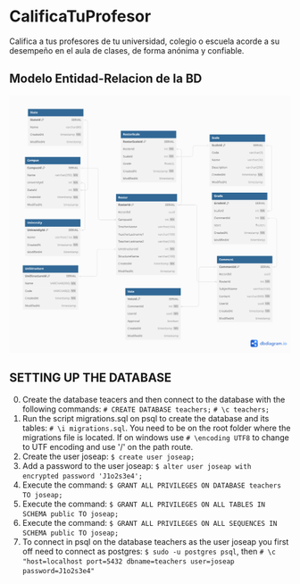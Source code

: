 # CalificaTuProfesor

Califica a tus profesores de tu universidad, colegio o escuela acorde a su desempeño en el aula de clases, de forma anónima y
confiable.

## Modelo Entidad-Relacion de la BD

![picture alt](https://github.com/JoseAP89/CalificaTuProfesor/blob/main/docs/ER-DB.png "entidad-relacion")

## SETTING UP THE DATABASE

0. Create the database teacers and then connect to the database with the following commands:
    `# CREATE DATABASE teachers;`
    `# \c teachers;`
1. Run the script migrations.sql on psql to create the database and its tables: `# \i migrations.sql`. You need to be on the root folder where 
the migrations file is located. If on windows use `# \encoding UTF8` to change to UTF encoding and use '/' on the path route.
2. Create the user joseap: `$ create user joseap;`
3. Add a password to the user joseap: `$ alter user joseap with encrypted password 'J1o2s3e4';`
4. Execute the command: `$ GRANT ALL PRIVILEGES ON DATABASE teachers TO joseap;`
5. Execute the command: `$ GRANT ALL PRIVILEGES ON ALL TABLES IN SCHEMA public TO joseap;`
6. Execute the command: `$ GRANT ALL PRIVILEGES ON ALL SEQUENCES IN SCHEMA public TO joseap;`
7. To connect in psql on the database teachers as the user joseap you first off need to connect as postgres: `$ sudo -u postgres psql`, then `# \c "host=localhost port=5432 dbname=teachers user=joseap password=J1o2s3e4"`
